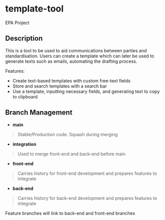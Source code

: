 # template-tool
EPA Project

## Description
This is a tool to be used to aid communications between parties and standardisation. Users can create a template which can later be used to generate texts such as emails, automating the drafting process. 

Features:
- Create text-based templates with custom free-text fields
- Store and search templates with a search bar
- Use a template, inputting necessary fields, and generating text to copy to clipboard


## Branch Management
- <b>main</b>
> Stable/Production code. Squash during merging

- <b>integration</b>
> Used to merge front-end and back-end before main

- <b>front-end</b>
> Carries history for front-end development and prepares features to integrate

- <b>back-end</b>
> Carries history for back-end development and prepares features to integrate

Feature branches will link to back-end and front-end branches
